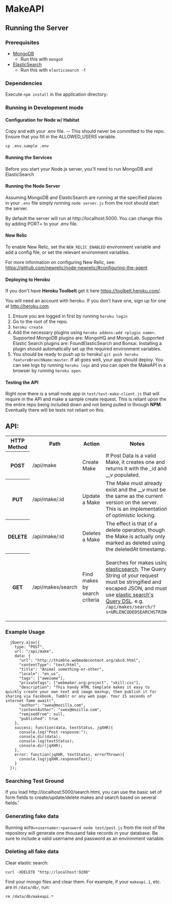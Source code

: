 # MakeAPI

## Running the Server

### Prerequisites

- [MongoDB](http://www.mongodb.org/)
  - Run this with `mongod`
- [ElasticSearch](http://www.elasticsearch.org/)
  - Run this with `elasticsearch -f`

### Dependencies

Execute `npm install` in the application directory:


### Running in Development mode

#### Configuration for Node w/ Habitat

Copy and edit your .env file. -- This should never be committed to the repo. Ensure that you fill in the ALLOWED_USERS variable.

```
cp .env.sample .env
```

#### Running the Services

Before you start your Node.js server, you'll need to run MongoDB and ElasticSearch

#### Running the Node Server

Assuming MongoDB and ElasticSearch are running at the specified places in your `.env` file simply running `node server.js` from the root should start the server.


By default the server will run at http://localhost:5000. You can change this by adding PORT=<port> to your .env file.


#### New Relic

To enable New Relic, set the `NEW_RELIC_ENABLED` environment variable and add a config file, or set the relevant environment variables.

For more information on configuring New Relic, see: https://github.com/newrelic/node-newrelic/#configuring-the-agent

#### Deploying to Heroku

If you don't have **Heroku Toolbelt** get it here https://toolbelt.heroku.com/.

You will need an account with heroku. If you don't have one, sign up for one at http://heroku.com.

1. Ensure you are logged in first by running `heroku login`
2. Go to the root of the repo.
3. `heroku create`
4. Add the necessary plugins using `heroku addons:add <plugin name>`. Supported MongoDB plugins are: MongoHQ and MongoLab. Supported Elastic Search plugins are: FoundElasticSearch and Bonsai. Installing a plugin should automatically set up the required environment variables.
5. You should be ready to push up to heroku! `git push heroku featureBranchName:master`. If all goes well, your app should deploy. You can see logs by running `heroku logs` and you can open the MakeAPI in a browser by running `heroku open`.


#### Testing the API

Right now there is a small node app in `test/test-make-client.js` that will require in the API and make a sample create request. This is reliant upon the the entire repo being included down and not being pulled in through **NPM**. Eventually there will be tests not reliant on this.

## API:

<table>
  <tr>
    <th>HTTP Method</th>
    <th>Path</th>
    <th>Action</th>
    <th>Notes</th>
    <th>Auth Required</th>
  </tr>
  <tr>
    <th>POST</th>
    <td>/api/make</td>
    <td>Create Make</td>
    <td> If Post Data is a valid Make, it creates one and returns it with the _id and __v populated.</td>
    <td><strong>Yes</strong></td>
  </tr>
  <tr>
    <th>PUT</th>
    <td>/api/make/:id</td>
    <td>Update a Make</td>
    <td>The Make must already exist and the __v must be the same as the current version on the server. This is an implementation of optimistic locking.</td>
    <td><strong>Yes</strong></td>
  </tr>
  <tr>
    <th>DELETE</th>
    <td>/api/make/:id</td>
    <td>Deletes a Make</td>
    <td>The effect is that of a delete operation, though the Make is actually only marked as deleted using the deletedAt timestamp.</td>
    <td><strong>Yes</strong></td>
  </tr>
  <tr>
    <th>GET</th>
    <td>/api/makes/search</td>
    <td>Find makes by search criteria</td>
    <td><p>Searches for makes using <a href="http://www.elasticsearch.org">elasticsearch</a>. The Query String of your request must be stringified and escaped JSON, and must use <a href="http://www.elasticsearch.org/guide/reference/query-dsl/">elastic search's Query DSL</a>. e.g. <code>/api/makes/search/?s=URLENCODEDSEARCHSTRING</code></p></td>
    <td><strong>No</strong></td>
  </tr>
</table>


### Example Usage

```
  jQuery.ajax({
    type: "POST",
    url: "/api/make",
    data: {
      "url": "http://thimble.webmadecontent.org/abcd.html",
      "contentType": "text/html",
      "title": "Animal something-or-other",
      "locale": "en_us",
      "tags": ["awesome"],
      "privateTags": ["webmaker.org:project", "skill:css"],
      "description": "This handy HTML template makes it easy to quickly create your own text and image mashup, then publish it for sharing via Facebook, Tumblr or any web page. Your 15 seconds of internet fame await!",
      "author": "swex@mozilla.com",
      "contentAuthor": "swex@mozilla.com",
      "remixedFrom": null,
      "published": true
    },
    success: function(data, textStatus, jqXHR){
      console.log("Post resposne:");
      console.dir(data);
      console.log(textStatus);
      console.dir(jqXHR);
    },
    error: function(jqXHR, textStatus, errorThrown){
      console.log(jqXHR.responseText);
    }
  });
```

### Searching Test Ground

If you load http://localhost:5000/search.html, you can use the basic set of form fields to create/update/delete makes and search based on several fields.'

### Generating fake data

Running `AUTH=<username>:<password node test/post.js` from the root of the repository will generate one thousand fake records in your database. Be sure to include a valid username and password as an environment variable.

### Deleting all fake data

Clear elastic search:

`curl -XDELETE "http://localhost:9200"`

Find your mongo files and clear them. For example, if your `makeapi.1`, etc. are in `/data/db/`, run:

`rm /data/db/makeapi.*`
